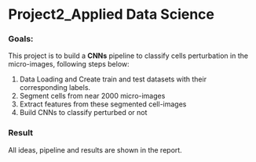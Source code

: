 # Project2_Applied Data Science
### Goals:
This project is to build a **CNNs** pipeline to classify cells perturbation in the micro-images, following steps below:
1. Data Loading and Create train and test datasets with their corresponding labels.
2. Segment cells from near 2000 micro-images
3. Extract features from these segmented cell-images
4. Build CNNs to classify perturbed or not

### Result
All ideas, pipeline and results are shown in the report.

